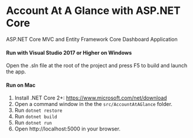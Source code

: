 # Account At A Glance with ASP.NET Core

ASP.NET Core MVC and Entity Framework Core Dashboard Application

#### Run with Visual Studio 2017 or Higher on Windows

Open the .sln file at the root of the project and press F5 to build and launch the app.

#### Run on Mac

1. Install .NET Core 2+: https://www.microsoft.com/net/download
1. Open a command window in the the `src/AccountAtAGlance` folder.
1. Run `dotnet restore`
1. Run `dotnet build`
1. Run `dotnet run`
1. Open http://localhost:5000 in your browser.

